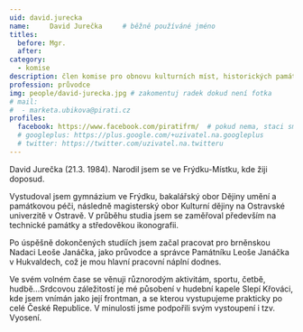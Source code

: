 ```yaml
---
uid: david.jurecka
name:     David Jurečka  	# běžně používáné jméno
titles:
  before: Mgr.
  after:
category:
  - komise
description: člen komise pro obnovu kulturních míst, historických památek a významných lokalit ve Frýdku-Místku <br/> člen komise územního plánování, architektury a participace # zobrazuje se v lide
profession: průvodce
img: people/david-jurecka.jpg # zakomentuj radek dokud není fotka
# mail:
#  - marketa.ubikova@pirati.cz
profiles:
  facebook: https://www.facebook.com/piratifrm/  # pokud nema, staci smazat tuto radku
  # googleplus: https://plus.google.com/+uzivatel.na.googleplus
  # twitter: https://twitter.com/uzivatel.na.twitteru
---
```

David Jurečka (21.3. 1984). Narodil jsem se ve Frýdku-Místku, kde žiji doposud.

Vystudoval jsem gymnázium ve Frýdku, bakalářský obor Dějiny umění a památkovou péči, následně magisterský obor Kulturní dějiny na Ostravské univerzitě v Ostravě. V průběhu studia jsem se zaměřoval především na technické památky a středověkou ikonografii.

Po úspěšně dokončených studiích jsem začal pracovat pro brněnskou Nadaci Leoše Janáčka, jako průvodce a správce Památníku Leoše Janáčka v Hukvaldech, což je mou hlavní pracovní náplní dodnes.

Ve svém volném čase se věnuji různorodým aktivitám, sportu, četbě, hudbě…Srdcovou záležitostí je mé působení v hudební kapele Slepí Křováci, kde jsem vnímán jako její frontman, a se kterou vystupujeme prakticky po celé České Republice. V minulosti jsme podpořili svým vystoupení i tzv. Vyosení.
